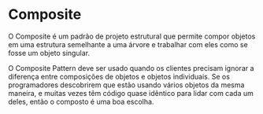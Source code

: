 ﻿
# Composite

O Composite é um padrão de projeto estrutural que permite compor objetos em uma estrutura semelhante a uma árvore e trabalhar com eles como se fosse um objeto singular.

O Composite Pattern deve ser usado quando os clientes precisam ignorar a diferença entre composições de objetos e objetos individuais. Se os programadores descobrirem que estão usando vários objetos da mesma maneira, e muitas vezes têm código quase idêntico para lidar com cada um deles, então o composto é uma boa escolha.